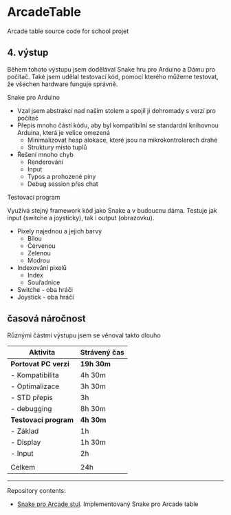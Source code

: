 # ArcadeTable
Arcade table source code for school projet

## 4. výstup

Během tohoto výstupu jsem dodělával Snake hru pro Arduino a Dámu pro počítač. Také jsem udělal testovací kód, pomocí kterého můžeme testovat, že všechen hardware funguje správně.

Snake pro Arduino
- Vzal jsem abstrakci nad naším stolem a spojil ji dohromady s verzí pro počítač
- Přepis mnoho částí kódu, aby byl kompatibilní se standardní knihovnou Arduina, která je velice omezená
  - Minimalizovat heap alokace, které jsou na mikrokontrolerech drahé
  - Struktury místo tuplů
- Řešení mnoho chyb
  - Renderování
  - Input
  - Typos a prohozené piny
  - Debug session přes chat

Testovací program

Využívá stejný framework kód jako Snake a v budoucnu dáma. Testuje jak input (switche a joysticky), tak i output (obrazovku).
- Pixely najednou a jejich barvy
  - Bílou
  - Červenou
  - Zelenou
  - Modrou
- Indexování pixelů
  - Index
  - Souřadnice
- Switche - oba hráči
- Joystick - oba hráčí


## časová náročnost

Různými částmi výstupu jsem se věnoval takto dlouho

| Aktivita                 | Strávený čas  |
| ------------------------ | ------------- |
| **Portovat PC verzi**    | **19h 30m**   |
| - Kompatibilita          | 4h 30m        |
| - Optimalizace           | 3h 30m        |
| - STD přepis             | 3h            |
| - debugging              | 8h 30m        |
| **Testovací program**    | **4h 30m**    |
| - Základ                 | 1h            |
| - Display                | 1h 30m        |
| - Input                  | 2h            |
|                          |               |
| Celkem                   | 24h           |

---
Repository contents:
- [Snake pro Arcade stul](https://github.com/ur-fault/ArcadeTable/tree/vystup-4/Snake). Implementovaný Snake pro Arcade table
